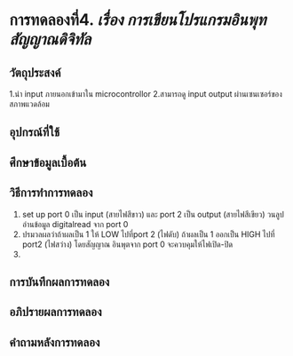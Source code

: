 # การทดลองที่4. _เรื่อง การเขียนโปรแกรมอินพุทสัญญาณดิจิทัล_

## วัตถุประสงค์
1.นำ input ภายนอกเข้ามาใน microcontrollor 
2.สามารถดู input output ผ่านเซนเซอร์ของสภาพแวดล้อม
## อุปกรณ์ที่ใช้

## ศึกษาข้อมูลเบื้อต้น
## วิธีการทำการทดลอง
1. set up port 0 เป็น input (สายไฟสีขาว) และ port 2 เป็น output (สายไฟสีเขียว) วนลูป อ่านข้อมูล digitalread จาก port 0
2. ปรมวลผลว่าถ้าผลเป็น 1 ให้ LOW ไปที่port 2 (ไฟดับ) ถ้าผลเป็น 1 ออกเป็น HIGH ไปที่ port2 (ไฟสว่าง) โดยสัญญาณ อินพุตจาก port 0 จะควบคุมให้ไฟเปิด-ปิด 
3. 
## การบันทึกผลการทดลอง
## อภิปรายผลการทดลอง
## คำถามหลังการทดลอง
